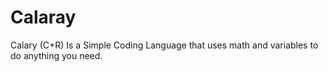 # Calaray
Calary (C+R) Is a Simple Coding Language that uses math and variables to do anything you need.

